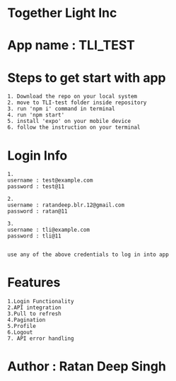 # Together Light Inc
# App name : TLI_TEST

# Steps to get start with app

    1. Download the repo on your local system
    2. move to TLI-test folder inside repository
    3. run 'npm i' command in terminal
    4. run 'npm start'
    5. install 'expo' on your mobile device
    6. follow the instruction on your terminal


# Login Info

    1.
    username : test@example.com
    password : test@11

    2.
    username : ratandeep.blr.12@gmail.com
    password : ratan@11

    3.
    username : tli@example.com
    password : tli@11


    use any of the above credentials to log in into app

# Features

    1.Login Functionality
    2.API integration
    3.Pull to refresh
    4.Pagination
    5.Profile
    6.Logout
    7. API error handling

# Author : Ratan Deep Singh
 
